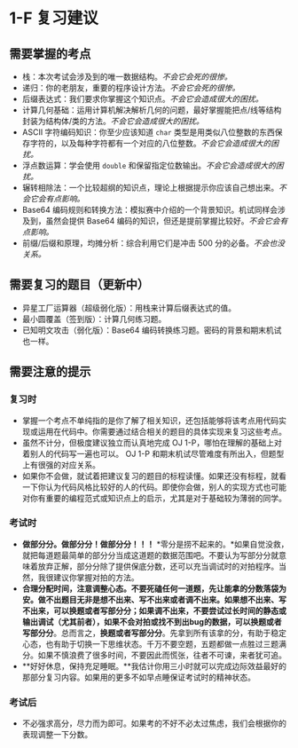 # 1-F 复习建议

## 需要掌握的考点

+ 栈：本次考试会涉及到的唯一数据结构。*不会它会死的很惨。*
+ 递归：你的老朋友，重要的程序设计方法。*不会它会死的很惨。*
+ 后缀表达式：我们要求你掌握这个知识点。*不会它会造成很大的困扰。*
+ 计算几何基础：运用计算机解决解析几何的问题，最好掌握能把点/线等结构封装为结构体/类的方法。*不会它会造成很大的困扰。*
+ ASCII 字符编码知识：你至少应该知道 `char` 类型是用类似八位整数的东西保存字符的，以及每种字符都有一个对应的八位整数。*不会它会造成很大的困扰。*
+ 浮点数运算：学会使用 `double` 和保留指定位数输出。*不会它会造成很大的困扰。*
+ 辗转相除法：一个比较超纲的知识点，理论上根据提示你应该自己想出来。*不会它会有点影响。*
+ Base64 编码规则和转换方法：模拟赛中介绍的一个背景知识。机试同样会涉及到，虽然会提供 Base64 编码的知识，但还是提前掌握比较好。*不会它会有点影响。*
+ 前缀/后缀和原理，均摊分析：综合利用它们是冲击 500 分的必备。*不会也没关系。*

## 需要复习的题目（更新中）

+ 异星工厂运算器（超级弱化版）：用栈来计算后缀表达式的值。
+ 最小圆覆盖（签到版）：计算几何练习题。
+ 已知明文攻击（弱化版）：Base64 编码转换练习题。密码的背景和期末机试也一样。

## 需要注意的提示

### 复习时

+ 掌握一个考点不单纯指的是你了解了相关知识，还包括能够将该考点用代码实现或运用在代码中。你需要通过结合相关的题目的具体实现来复习这些考点。
+ 虽然不计分，但极度建议独立而认真地完成 OJ 1-P，哪怕在理解的基础上对着别人的代码写一遍也可以。 OJ 1-P 和期末机试尽管难度有所出入，但题型上有很强的对应关系。
+ 如果你不会做，就试着把建议复习的题目的标程读懂。如果还没有标程，就看一下你认为代码风格比较好的人的代码。即使你会做，别人的实现方式也可能对你有重要的编程范式或知识点上的启示，尤其是对于基础较为薄弱的同学。

### 考试时

+ **做部分分。做部分分！做部分分！！！** *零分是捞不起来的。*如果自觉没救，就把每道题最简单的部分分当成这道题的数据范围吧。不要认为写部分分就意味着放弃正解，部分分除了提供保底分数，还可以充当调试时的对拍程序。当然，我很建议你掌握对拍的方法。
+ **合理分配时间，注意调整心态。不要死磕任何一道题，先让能拿的分数落袋为安。**做不出题目无非是想不出来、写不出来或者调不出来。如果想不出来、写不出来，可以换题或者写部分分；如果调不出来，不要尝试过长时间的静态或输出调试（尤其前者），如果不会对拍或找不到出bug的数据，可以**换题或者写部分分**。总而言之，**换题或者写部分分**。先拿到所有该拿的分，有助于稳定心态，也有助于切换一下思维状态。千万不要空题，五题都做一点胜过三题满分。如果不慎浪费了很多时间，不要因此而慌张，往者不可谏，来者犹可追。
+ **好好休息，保持充足睡眠。**我估计你用三小时就可以完成边际效益最好的那部分复习内容。如果用的更多不如早点睡保证考试时的精神状态。

### 考试后

+ 不必强求高分，尽力而为即可。如果考的不好不必太过焦虑，我们会根据你的表现调整一下分数。